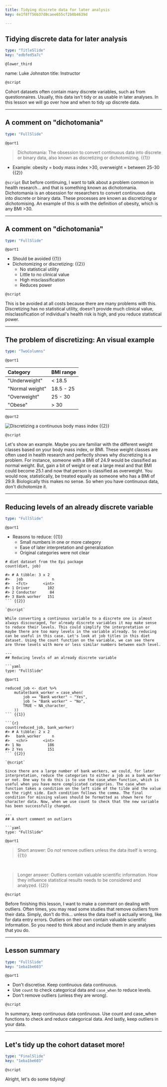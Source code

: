 ```yaml
---
title: Tidying discrete data for later analysis
key: 4e1f8ff56b37d8caee655cf2b0b4639d

---
```

## Tidying discrete data for later analysis 

```yaml
type: "TitleSlide"
key: "edbfed5a7c"
```

`@lower_third`

name: Luke Johnston
title: Instructor

`@script`

Cohort datasets often contain many discrete variables, such as from questionnaires. Usually, this data isn't tidy or as usable in later analyses. In this lesson we will go over how and when to tidy up discrete data.

---
## A comment on "dichotomania"

```yaml
type: "FullSlide"
```

`@part1`

> Dichotomania: The obsession to convert continuous data into discrete or binary data, also known as discretizing or dichotomizing. {{1}}

- Example: obesity = body mass index >30, overweight = between 25-30 {{2}}

`@script`
But before continuing, I want to talk about a problem common in health research... and that is something known as dichotomania. Dichotomania is an obsession for researchers to convert continuous data into discrete or binary data. These processes are known as discretizing or dichotomising. An example of this is with the definition of obesity, which is any BMI >30.

---
## A comment on "dichotomania"

```yaml
type: "FullSlide"
```

`@part1`

- Should be avoided {{1}}
- Dichotomizing or discretizing: {{2}}
    - No statistical utility
    - Little to no clinical value
    - High misclassification
    - Reduces power

`@script`

This is be avoided at all costs because there are many problems with this. Discretizing has no statistical utility, doesn't provide much clinical value, misclassification of individual's health risk is high, and you reduce statistical power.

---
## The problem of discretizing: An visual example

```yaml
type: "TwoColumns"
```

`@part1`

| Category | BMI range |
|:---------|:----------|
| "Underweight" | < 18.5 |
| "Normal weight" | 18.5 - 25 |
| "Overweight" | 25 - 30 |
| "Obese" | > 30 | {{1}}

`@part2`

![Discretizing a continuous body mass index](http://s3.amazonaws.com/assets.datacamp.com/production/repositories/2079/datasets/6f6a793790e58b28f993ee4986409a5873fb424f/plot-discretising.png) {{2}}

`@script`

Let's show an example. Maybe you are familiar with the different weight classes based on your body mass index, or BMI. These weight classes are often used in health research and perfectly shows why discretizing is a problem. For instance, someone with a BMI of 24.9 would be classified as normal weight. But, gain a bit of weight or eat a large meal and that BMI could become 25.1 and now that person is classified as overweight. You would now, statistically, be treated equally as someone who has a BMI of 29.9. Biologically this makes no sense. So when you have continuous data, don't dichotomize it.

---
## Reducing levels of an already discrete variable

```yaml
type: "FullSlide"
```

`@part1`

- Reasons to reduce: {{1}}
    - Small numbers in one or more category
    - Ease of later interpretation and generalization
    - Original categories were not clear

```{r}
# diet dataset from the Epi package
count(diet, job)

#> # A tibble: 3 x 2
#>   job             n
#>   <fct>       <int>
#> 1 Driver        102
#> 2 Conductor      84
#> 3 Bank worker   151
``` {{2}}

`@script`

While converting a continuous variable to a discrete one is almost always discouraged, for already discrete variables it may make sense to reduce their levels. This could simplify the interpretation or maybe there are too many levels in the variable already. So reducing can be useful in this case. Let's look at job titles in this diet dataset. Using the count function on the variable, we can see there are three levels with more or less similar numbers between each level.

---
## Reducing levels of an already discrete variable

```yaml
type: "FullSlide"
```

`@part1`

```{r}
reduced_job <- diet %>%
    mutate(bank_worker = case_when(
        job == "Bank worker" ~ "Yes",
        job != "Bank worker" ~ "No",
        TRUE ~ NA_character_
    ))
``` {{1}}

```{r}
count(reduced_job, bank_worker)
#> # A tibble: 2 x 2
#>   bank_worker     n
#>   <chr>       <int>
#> 1 No            186
#> 2 Yes           151
``` {{2}}

`@script`

Since there are a large number of bank workers, we could, for later interpretation, reduce the categories to either a job as a bank worker or not. One way to do this is to use the case_when function, which is useful when you have more complicated categories. The case_when function takes a condition on the left side of the tilde and the value on the right side. Each condition follows the comma. The final condition for missing values should be formatted as shown here for character data. Now, when we use count to check that the new variable has been successfully changed.

---
## A short comment on outliers

```yaml
type: "FullSlide"
```

`@part1`

> Short answer: Do *not* remove outliers unless the data itself is wrong. {{1}}

&nbsp;

> Longer answer: Outliers contain valuable scientific information. How they influence statistical results needs to be considered and analyzed. {{2}}

`@script`

Before finishing this lesson, I want to make a comment on dealing with outliers. Often times, you may read some studies that remove outliers from their data. Simply, don't do this... unless the data itself is actually wrong, like for data entry errors. Outliers on their own contain valuable scientific information. So you need to think about and include them in any analyses that you do.

---
## Lesson summary

```yaml
type: "FullSlide"
key: "1eba1be603"
```

`@part1`

- Don't discretise. Keep continuous data continuous.
- Use `count` to check categorical data and `case_when` to reduce levels.
- Don't remove outliers (unless they are wrong).

`@script`

In summary, keep continuous data continuous. Use count and case_when functions to check and reduce categorical data. And lastly, keep outliers in your data.

---
## Let's tidy up the cohort dataset more!

```yaml
type: "FinalSlide"
key: "1eba1be603"
```

`@script`

Alright, let's do some tidying!
